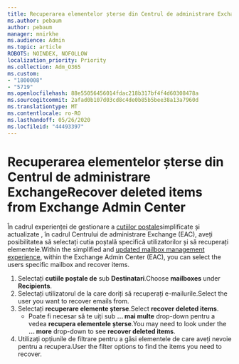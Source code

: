 ```yaml
---
title: Recuperarea elementelor șterse din Centrul de administrare Exchange
ms.author: pebaum
author: pebaum
manager: mnirkhe
ms.audience: Admin
ms.topic: article
ROBOTS: NOINDEX, NOFOLLOW
localization_priority: Priority
ms.collection: Adm_O365
ms.custom:
- "1800008"
- "5719"
ms.openlocfilehash: 88e55056456014fdac218b317bf4f4d60308478a
ms.sourcegitcommit: 2afad0b107d03cd8c4de0b85b5bee38a13a7960d
ms.translationtype: MT
ms.contentlocale: ro-RO
ms.lasthandoff: 05/26/2020
ms.locfileid: "44493397"
---
```

# <a name="recover-deleted-items-from-exchange-admin-center"></a><span data-ttu-id="f8f66-102">Recuperarea elementelor șterse din Centrul de administrare Exchange</span><span class="sxs-lookup"><span data-stu-id="f8f66-102">Recover deleted items from Exchange Admin Center</span></span>

<span data-ttu-id="f8f66-103">În cadrul experienței de gestionare a [cutiilor poștale](https://admin.exchange.microsoft.com/#/mailboxes)simplificate și actualizate , în cadrul Centrului de administrare Exchange (EAC), aveți posibilitatea să selectați cutia poștală specifică utilizatorilor și să recuperați elementele.</span><span class="sxs-lookup"><span data-stu-id="f8f66-103">Within the simplified and [updated mailbox management experience](https://admin.exchange.microsoft.com/#/mailboxes), within the Exchange Admin Center (EAC), you can select the users specific mailbox and recover items.</span></span>

1. <span data-ttu-id="f8f66-104">Selectați **cutiile poștale de** sub **Destinatari**.</span><span class="sxs-lookup"><span data-stu-id="f8f66-104">Choose **mailboxes** under **Recipients**.</span></span>
2. <span data-ttu-id="f8f66-105">Selectați utilizatorul de la care doriți să recuperați e-mailurile.</span><span class="sxs-lookup"><span data-stu-id="f8f66-105">Select the user you want to recover emails from.</span></span>
3. <span data-ttu-id="f8f66-106">Selectați **recuperare elemente șterse**.</span><span class="sxs-lookup"><span data-stu-id="f8f66-106">Select **recover deleted items**.</span></span>
    - <span data-ttu-id="f8f66-107">Poate fi necesar să te uiți sub **... mai multe** drop-down pentru a vedea **recupera elementele șterse**.</span><span class="sxs-lookup"><span data-stu-id="f8f66-107">You may need to look under the **… more** drop-down to see **recover deleted items**.</span></span>
4. <span data-ttu-id="f8f66-108">Utilizați opțiunile de filtrare pentru a găsi elementele de care aveți nevoie pentru a recupera.</span><span class="sxs-lookup"><span data-stu-id="f8f66-108">User the filter options to find the items you need to recover.</span></span>

